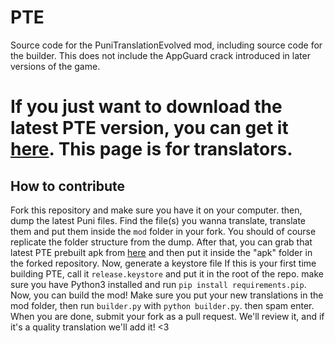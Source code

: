 # PTE
Source code for the PuniTranslationEvolved mod, including source code for the builder. This does not include the AppGuard crack introduced in later versions of the game.

# If you just want to download the latest PTE version, you can get it [here](https://rentry.co/pteDownload). This page is for translators.

## How to contribute
Fork this repository and make sure you have it on your computer. then, dump the latest Puni files. Find the file(s) you wanna translate, translate them and put them inside the `mod` folder in your fork. You should of course replicate the folder structure from the dump. After that, you can grab that latest PTE prebuilt apk from [here](https://rentry.co/pteDownload) and then put it inside the "apk" folder in the forked repository. Now,  generate a keystore file If this is your first time building PTE, call it `release.keystore` and put it in the root of the repo. make sure you have Python3 installed and run `pip install requirements.pip`. Now, you can build the mod! Make sure you put your new translations in the mod folder, then run `builder.py` with `python builder.py`. then spam enter. When you are done, submit your fork as a pull request. We'll review it, and if it's a quality translation we'll add it! <3 
